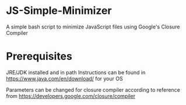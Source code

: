 # JS-Simple-Minimizer
A simple bash script to minimize JavaScript files using Google's Closure Compiler

# Prerequisites
JRE/JDK installed and in path
Instructions can be found in https://www.java.com/en/download/ for your OS

Parameters can be changed for closure compiler according to reference from https://developers.google.com/closure/compiler
